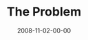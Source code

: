 ---
layout: message
category: message
series: "GIMME GIMME"
title: "The Problem"
date: 2008-11-02-00-00
message_id: 532
audio: "http://s3.amazonaws.com/crossroads-media/message/audio/Gimme_Week1_The_Problem_11-2-2008_Brian_Tome.mp3"
audio-duration: "36:08"
notes-description: ""
notes: "http://s3.amazonaws.com/crossroads-media/documents/SN_11_01-02_08.pdf"
notes-title: "GIMME GIMME&#58; The Problem (Study Notes)"
program: "http://s3.amazonaws.com/crossroads-media/documents/1101_02Program.pdf"
description: "Entitlement can creep into our lives in unexpected ways. In this talk, Brian Tome discusses the entitlement mentality as found in the story of Jacob and Esau in the bible."
video: "http://s3.amazonaws.com/crossroads-media/message/video/gimmegimme1.mp4"
video-duration: "37:12"
video-image: "http://s3.amazonaws.com/crossroads-media/images/gimme1-still.jpg"
explicit: false
---